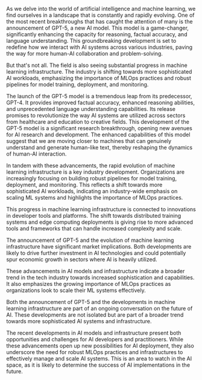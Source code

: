 As we delve into the world of artificial intelligence and machine learning, we find ourselves in a landscape that is constantly and rapidly evolving. One of the most recent breakthroughs that has caught the attention of many is the announcement of GPT-5, a new AI model. This model is a game-changer, significantly enhancing the capacity for reasoning, factual accuracy, and language understanding. This groundbreaking development is set to redefine how we interact with AI systems across various industries, paving the way for more human-AI collaboration and problem-solving. 

But that's not all. The field is also seeing substantial progress in machine learning infrastructure. The industry is shifting towards more sophisticated AI workloads, emphasizing the importance of MLOps practices and robust pipelines for model training, deployment, and monitoring.

The launch of the GPT-5 model is a tremendous leap from its predecessor, GPT-4. It provides improved factual accuracy, enhanced reasoning abilities, and unprecedented language understanding capabilities. Its release promises to revolutionize the way AI systems are utilized across sectors from healthcare and education to creative fields. This development of the GPT-5 model is a significant research breakthrough, opening new avenues for AI research and development. The enhanced capabilities of this model suggest that we are moving closer to machines that can genuinely understand and generate human-like text, thereby reshaping the dynamics of human-AI interaction.

In tandem with these advancements, the rapid evolution of machine learning infrastructure is a key industry development. Organizations are increasingly focusing on building robust pipelines for model training, deployment, and monitoring. This reflects a shift towards more sophisticated AI workloads, indicating an industry-wide emphasis on scaling ML systems and highlights the importance of MLOps practices.

This progress in machine learning infrastructure is connected to innovations in developer tools and platforms. The shift towards distributed training systems and edge computing deployments is giving rise to more advanced tools and frameworks that can handle increased complexity and scale.

The announcement of GPT-5 and the evolution of machine learning infrastructure have significant market implications. Both developments are likely to drive further investment in AI technologies and could potentially spur economic growth in sectors where AI is heavily utilized.

These advancements in AI models and infrastructure indicate a broader trend in the tech industry towards increased sophistication and capabilities. It also emphasizes the growing importance of MLOps practices as organizations look to scale their ML systems effectively.

Both the announcement of GPT-5 and the developments in machine learning infrastructure are part of an ongoing conversation on the future of AI. These developments are not isolated but are part of a broader trend towards more sophisticated AI systems and infrastructure.

The recent developments in AI models and infrastructure present both opportunities and challenges for AI developers and practitioners. While these advancements open up new possibilities for AI deployment, they also underscore the need for robust MLOps practices and infrastructures to effectively manage and scale AI systems. This is an area to watch in the AI space, as it is likely to determine the success of AI implementations in the future.